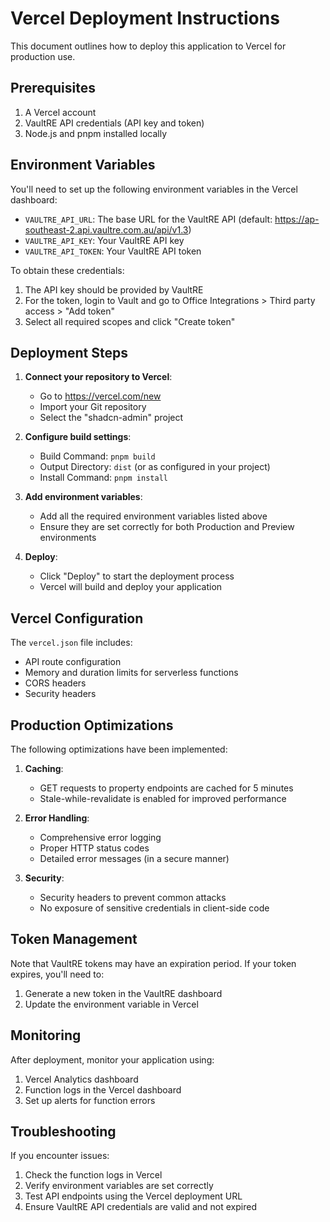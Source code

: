 # Vercel Deployment Instructions

This document outlines how to deploy this application to Vercel for production use.

## Prerequisites

1. A Vercel account
2. VaultRE API credentials (API key and token)
3. Node.js and pnpm installed locally

## Environment Variables

You'll need to set up the following environment variables in the Vercel dashboard:

- `VAULTRE_API_URL`: The base URL for the VaultRE API (default: https://ap-southeast-2.api.vaultre.com.au/api/v1.3)
- `VAULTRE_API_KEY`: Your VaultRE API key
- `VAULTRE_API_TOKEN`: Your VaultRE API token 

To obtain these credentials:
1. The API key should be provided by VaultRE
2. For the token, login to Vault and go to Office Integrations > Third party access > "Add token"
3. Select all required scopes and click "Create token"

## Deployment Steps

1. **Connect your repository to Vercel**:
   - Go to https://vercel.com/new
   - Import your Git repository
   - Select the "shadcn-admin" project

2. **Configure build settings**:
   - Build Command: `pnpm build`
   - Output Directory: `dist` (or as configured in your project)
   - Install Command: `pnpm install`

3. **Add environment variables**:
   - Add all the required environment variables listed above
   - Ensure they are set correctly for both Production and Preview environments

4. **Deploy**:
   - Click "Deploy" to start the deployment process
   - Vercel will build and deploy your application

## Vercel Configuration

The `vercel.json` file includes:

- API route configuration
- Memory and duration limits for serverless functions
- CORS headers
- Security headers

## Production Optimizations

The following optimizations have been implemented:

1. **Caching**:
   - GET requests to property endpoints are cached for 5 minutes
   - Stale-while-revalidate is enabled for improved performance

2. **Error Handling**:
   - Comprehensive error logging
   - Proper HTTP status codes
   - Detailed error messages (in a secure manner)

3. **Security**:
   - Security headers to prevent common attacks
   - No exposure of sensitive credentials in client-side code

## Token Management

Note that VaultRE tokens may have an expiration period. If your token expires, you'll need to:

1. Generate a new token in the VaultRE dashboard
2. Update the environment variable in Vercel

## Monitoring

After deployment, monitor your application using:

1. Vercel Analytics dashboard
2. Function logs in the Vercel dashboard
3. Set up alerts for function errors

## Troubleshooting

If you encounter issues:

1. Check the function logs in Vercel
2. Verify environment variables are set correctly
3. Test API endpoints using the Vercel deployment URL
4. Ensure VaultRE API credentials are valid and not expired 